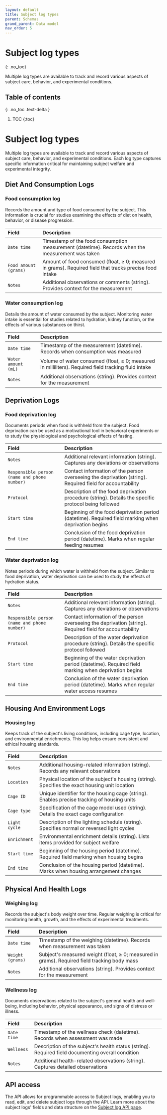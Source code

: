 ```yaml
---
layout: default
title: Subject log types
parent: Schemas
grand_parent: Data model
nav_order: 5
---
```


# Subject log types
{: .no_toc}

Multiple log types are available to track and record various aspects of subject care, behavior, and experimental conditions.

## Table of contents
{: .no_toc .text-delta }

1. TOC
{:toc}

# Subject log types

Multiple log types are available to track and record various aspects of subject care, behavior, and experimental conditions. Each log type captures specific information critical for maintaining subject welfare and experimental integrity.

## Diet And Consumption Logs

### Food consumption log

Records the amount and type of food consumed by the subject. This information is crucial for studies examining the effects of diet on health, behavior, or disease progression.

| Field | Description |
|:------|:------------|
| `Date time` | Timestamp of the food consumption measurement (datetime). Records when the measurement was taken |
| `Food amount (grams)` | Amount of food consumed (float, ≥ 0; measured in grams). Required field that tracks precise food intake |
| `Notes` | Additional observations or comments (string). Provides context for the measurement |

### Water consumption log

Details the amount of water consumed by the subject. Monitoring water intake is essential for studies related to hydration, kidney function, or the effects of various substances on thirst.

| Field | Description |
|:------|:------------|
| `Date time` | Timestamp of the measurement (datetime). Records when consumption was measured |
| `Water amount (mL)` | Volume of water consumed (float, ≥ 0; measured in milliliters). Required field tracking fluid intake |
| `Notes` | Additional observations (string). Provides context for the measurement |

## Deprivation Logs

### Food deprivation log

Documents periods when food is withheld from the subject. Food deprivation can be used as a motivational tool in behavioral experiments or to study the physiological and psychological effects of fasting.

| Field | Description |
|:------|:------------|
| `Notes` | Additional relevant information (string). Captures any deviations or observations |
| `Responsible person (name and phone number)` | Contact information of the person overseeing the deprivation (string). Required field for accountability |
| `Protocol` | Description of the food deprivation procedure (string). Details the specific protocol being followed |
| `Start time` | Beginning of the food deprivation period (datetime). Required field marking when deprivation begins |
| `End time` | Conclusion of the food deprivation period (datetime). Marks when regular feeding resumes |

### Water deprivation log

Notes periods during which water is withheld from the subject. Similar to food deprivation, water deprivation can be used to study the effects of hydration status.

| Field | Description |
|:------|:------------|
| `Notes` | Additional relevant information (string). Captures any deviations or observations |
| `Responsible person (name and phone number)` | Contact information of the person overseeing the deprivation (string). Required field for accountability |
| `Protocol` | Description of the water deprivation procedure (string). Details the specific protocol followed |
| `Start time` | Beginning of the water deprivation period (datetime). Required field marking when deprivation begins |
| `End time` | Conclusion of the water deprivation period (datetime). Marks when regular water access resumes |

## Housing And Environment Logs

### Housing log

Keeps track of the subject's living conditions, including cage type, location, and environmental enrichments. This log helps ensure consistent and ethical housing standards.

| Field | Description |
|:------|:------------|
| `Notes` | Additional housing-related information (string). Records any relevant observations |
| `Location` | Physical location of the subject's housing (string). Specifies the exact housing unit location |
| `Cage ID` | Unique identifier for the housing cage (string). Enables precise tracking of housing units |
| `Cage type` | Specification of the cage model used (string). Details the exact cage configuration |
| `Light cycle` | Description of the lighting schedule (string). Specifies normal or reversed light cycles |
| `Enrichment` | Environmental enrichment details (string). Lists items provided for subject welfare |
| `Start time` | Beginning of the housing period (datetime). Required field marking when housing begins |
| `End time` | Conclusion of the housing period (datetime). Marks when housing arrangement changes |

## Physical And Health Logs

### Weighing log

Records the subject's body weight over time. Regular weighing is critical for monitoring health, growth, and the effects of experimental treatments.

| Field | Description |
|:------|:------------|
| `Date time` | Timestamp of the weighing (datetime). Records when measurement was taken |
| `Weight (grams)` | Subject's measured weight (float, ≥ 0; measured in grams). Required field tracking body mass |
| `Notes` | Additional observations (string). Provides context for the measurement |

### Wellness log

Documents observations related to the subject's general health and well-being, including behavior, physical appearance, and signs of distress or illness.

| Field | Description |
|:------|:------------|
| `Date time` | Timestamp of the wellness check (datetime). Records when assessment was made |
| `Wellness` | Description of the subject's health status (string). Required field documenting overall condition |
| `Notes` | Additional health-related observations (string). Captures detailed observations |

## API access

The API allows for programmable access to Subject logs, enabling you to read, edit, and delete subject logs through the API. Learn more about the subject logs' fields and data structure on the [Subject log API page]({{"api/modules/subjectlog/"|absolute_url}}).